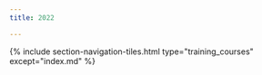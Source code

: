 ```yaml
---
title: 2022

---
```


{% include section-navigation-tiles.html type="training_courses" except="index.md" %}